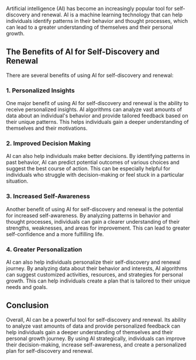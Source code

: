 

Artificial intelligence (AI) has become an increasingly popular tool for self-discovery and renewal. AI is a machine learning technology that can help individuals identify patterns in their behavior and thought processes, which can lead to a greater understanding of themselves and their personal growth.

The Benefits of AI for Self-Discovery and Renewal
-------------------------------------------------

There are several benefits of using AI for self-discovery and renewal:

### 1. Personalized Insights

One major benefit of using AI for self-discovery and renewal is the ability to receive personalized insights. AI algorithms can analyze vast amounts of data about an individual's behavior and provide tailored feedback based on their unique patterns. This helps individuals gain a deeper understanding of themselves and their motivations.

### 2. Improved Decision Making

AI can also help individuals make better decisions. By identifying patterns in past behavior, AI can predict potential outcomes of various choices and suggest the best course of action. This can be especially helpful for individuals who struggle with decision-making or feel stuck in a particular situation.

### 3. Increased Self-Awareness

Another benefit of using AI for self-discovery and renewal is the potential for increased self-awareness. By analyzing patterns in behavior and thought processes, individuals can gain a clearer understanding of their strengths, weaknesses, and areas for improvement. This can lead to greater self-confidence and a more fulfilling life.

### 4. Greater Personalization

AI can also help individuals personalize their self-discovery and renewal journey. By analyzing data about their behavior and interests, AI algorithms can suggest customized activities, resources, and strategies for personal growth. This can help individuals create a plan that is tailored to their unique needs and goals.

Conclusion
----------

Overall, AI can be a powerful tool for self-discovery and renewal. Its ability to analyze vast amounts of data and provide personalized feedback can help individuals gain a deeper understanding of themselves and their personal growth journey. By using AI strategically, individuals can improve their decision-making, increase self-awareness, and create a personalized plan for self-discovery and renewal.
